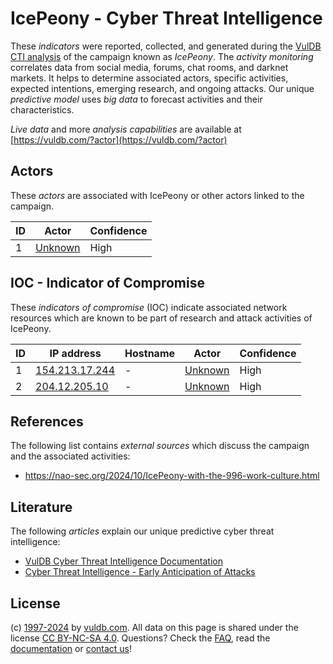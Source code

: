 # IcePeony - Cyber Threat Intelligence

These _indicators_ were reported, collected, and generated during the [VulDB CTI analysis](https://vuldb.com/?kb.cti) of the campaign known as _IcePeony_. The _activity monitoring_ correlates data from social media, forums, chat rooms, and darknet markets. It helps to determine associated actors, specific activities, expected intentions, emerging research, and ongoing attacks. Our unique _predictive model_ uses _big data_ to forecast activities and their characteristics.

_Live data_ and more _analysis capabilities_ are available at [https://vuldb.com/?actor](https://vuldb.com/?actor)

## Actors

These _actors_ are associated with IcePeony or other actors linked to the campaign.

ID | Actor | Confidence
-- | ----- | ----------
1 | [Unknown](https://vuldb.com/?actor.unknown) | High

## IOC - Indicator of Compromise

These _indicators of compromise_ (IOC) indicate associated network resources which are known to be part of research and attack activities of IcePeony.

ID | IP address | Hostname | Actor | Confidence
-- | ---------- | -------- | ----- | ----------
1 | [154.213.17.244](https://vuldb.com/?ip.154.213.17.244) | - | [Unknown](https://vuldb.com/?actor.unknown) | High
2 | [204.12.205.10](https://vuldb.com/?ip.204.12.205.10) | - | [Unknown](https://vuldb.com/?actor.unknown) | High

## References

The following list contains _external sources_ which discuss the campaign and the associated activities:

* https://nao-sec.org/2024/10/IcePeony-with-the-996-work-culture.html

## Literature

The following _articles_ explain our unique predictive cyber threat intelligence:

* [VulDB Cyber Threat Intelligence Documentation](https://vuldb.com/?kb.cti)
* [Cyber Threat Intelligence - Early Anticipation of Attacks](https://www.scip.ch/en/?labs.20201022)

## License

(c) [1997-2024](https://vuldb.com/?kb.changelog) by [vuldb.com](https://vuldb.com/?kb.about). All data on this page is shared under the license [CC BY-NC-SA 4.0](https://creativecommons.org/licenses/by-nc-sa/4.0/). Questions? Check the [FAQ](https://vuldb.com/?kb.faq), read the [documentation](https://vuldb.com/?kb) or [contact us](https://vuldb.com/?contact)!
